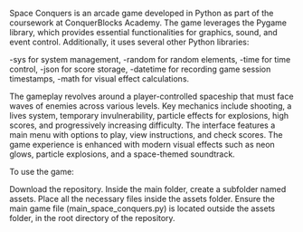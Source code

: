 Space Conquers is an arcade game developed in Python as part of the coursework at ConquerBlocks Academy. The game leverages the Pygame library, which provides essential functionalities for graphics, sound, and event control. Additionally, it uses several other Python libraries:

-sys for system management,
-random for random elements,
-time for time control,
-json for score storage,
-datetime for recording game session timestamps,
-math for visual effect calculations.

The gameplay revolves around a player-controlled spaceship that must face waves of enemies across various levels. Key mechanics include shooting, a lives system, temporary invulnerability, particle effects for explosions, high scores, and progressively increasing difficulty. The interface features a main menu with options to play, view instructions, and check scores. The game experience is enhanced with modern visual effects such as neon glows, particle explosions, and a space-themed soundtrack.


To use the game:

Download the repository.
Inside the main folder, create a subfolder named assets.
Place all the necessary files inside the assets folder.
Ensure the main game file (main_space_conquers.py) is located outside the assets folder, in the root directory of the repository.
